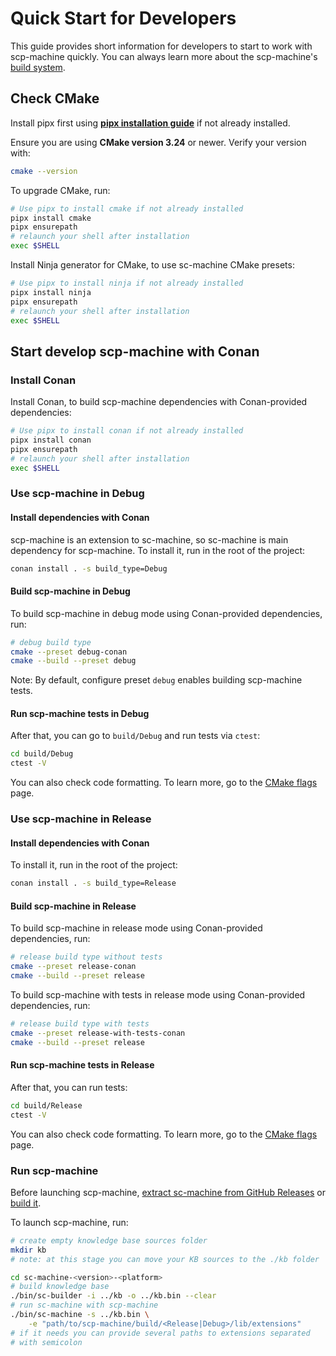 # Quick Start for Developers

This guide provides short information for developers to start to work with scp-machine quickly. You can always learn more about the scp-machine's [build system](build_system.md).

## Check CMake

Install pipx first using [**pipx installation guide**](https://pipx.pypa.io/stable/installation/) if not already installed.

Ensure you are using **CMake version 3.24** or newer. Verify your version with:

```sh
cmake --version
```

To upgrade CMake, run:
  
```sh
# Use pipx to install cmake if not already installed
pipx install cmake
pipx ensurepath
# relaunch your shell after installation
exec $SHELL
```

Install Ninja generator for CMake, to use sc-machine CMake presets:

```sh
# Use pipx to install ninja if not already installed
pipx install ninja
pipx ensurepath
# relaunch your shell after installation
exec $SHELL
```

## Start develop scp-machine with Conan

### Install Conan

Install Conan, to build scp-machine dependencies with Conan-provided dependencies:

```sh
# Use pipx to install conan if not already installed
pipx install conan
pipx ensurepath
# relaunch your shell after installation
exec $SHELL
```

### Use scp-machine in Debug

#### Install dependencies with Conan

scp-machine is an extension to sc-machine, so sc-machine is main dependency for scp-machine. To install it, run in the root of the project:

```sh
conan install . -s build_type=Debug
```

#### Build scp-machine in Debug

To build scp-machine in debug mode using Conan-provided dependencies, run:

```sh
# debug build type
cmake --preset debug-conan
cmake --build --preset debug
```

Note: By default, configure preset `debug` enables building scp-machine tests.

#### Run scp-machine tests in Debug

After that, you can go to `build/Debug` and run tests via `ctest`:

```sh
cd build/Debug
ctest -V
```

You can also check code formatting. To learn more, go to the [CMake flags](cmake_flags.md) page.

### Use scp-machine in Release

#### Install dependencies with Conan

To install it, run in the root of the project:

```sh
conan install . -s build_type=Release
```

#### Build scp-machine in Release

To build scp-machine in release mode using Conan-provided dependencies, run:

```sh
# release build type without tests
cmake --preset release-conan
cmake --build --preset release
```

To build scp-machine with tests in release mode using Conan-provided dependencies, run:

```sh
# release build type with tests
cmake --preset release-with-tests-conan
cmake --build --preset release
```

#### Run scp-machine tests in Release

After that, you can run tests:

```sh
cd build/Release
ctest -V
```

You can also check code formatting. To learn more, go to the [CMake flags](cmake_flags.md) page.

### Run scp-machine

Before launching scp-machine, [extract sc-machine from GitHub Releases](https://ostis-ai.github.io/sc-machine/quick_start/) or [build it](https://ostis-ai.github.io/sc-machine/build/quick_start/).

To launch scp-machine, run:

```sh
# create empty knowledge base sources folder
mkdir kb
# note: at this stage you can move your KB sources to the ./kb folder

cd sc-machine-<version>-<platform>
# build knowledge base
./bin/sc-builder -i ../kb -o ../kb.bin --clear
# run sc-machine with scp-machine
./bin/sc-machine -s ../kb.bin \
    -e "path/to/scp-machine/build/<Release|Debug>/lib/extensions"
# if it needs you can provide several paths to extensions separated 
# with semicolon
```
